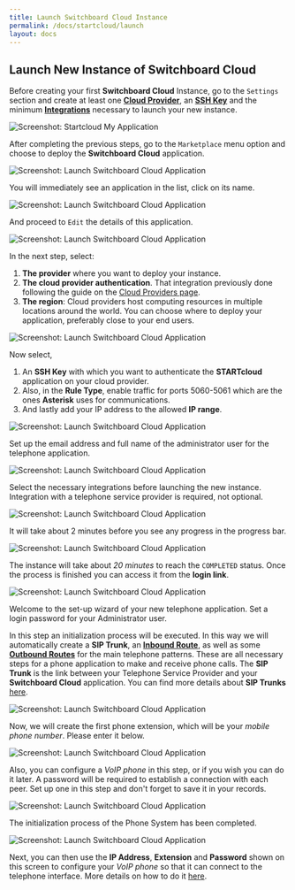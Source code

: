 ```yaml
---
title: Launch Switchboard Cloud Instance
permalink: /docs/startcloud/launch
layout: docs
---
```


## Launch New Instance of Switchboard Cloud


Before creating your first **Switchboard Cloud** Instance, go to the `Settings` section and create at least one [**Cloud Provider**](./../../docs/startcloud/cloud_providers), an [**SSH Key**](./../../docs/startcloud/ssh_key) and the minimum [**Integrations**](./../../docs/startcloud/twilio) necessary to launch your new instance.


![Screenshot: Startcloud My Application](./../../images/docs/first_steps/startcloud_main.png)


After completing the previous steps, go to the `Marketplace` menu option and choose to deploy the **Switchboard Cloud** application.


![Screenshot: Launch Switchboard Cloud Application](./../../images/docs/launch/launch_step1.png)


You will immediately see an application in the list, click on its name.

![Screenshot: Launch Switchboard Cloud Application](./../../images/docs/launch/launch_step2.png)


And proceed to `Edit` the details of this application.

![Screenshot: Launch Switchboard Cloud Application](./../../images/docs/launch/launch_step3.png)


In the next step, select:
1. **The provider** where you want to deploy your instance.
2. **The cloud provider authentication**. That integration previously done following the guide on the [Cloud Providers page](./../../docs/startcloud/cloud_providers).
3. **The region**: Cloud providers host computing resources in multiple locations around the world. You can choose where to deploy your application, preferably close to your end users.

![Screenshot: Launch Switchboard Cloud Application](./../../images/docs/launch/launch_step4.png)


Now select,
1. An **SSH Key** with which you want to authenticate the **STARTcloud** application on your cloud provider.
2. Also, in the **Rule Type**, enable traffic for ports 5060-5061 which are the ones **Asterisk** uses for communications.
3. And lastly add your IP address to the allowed **IP range**.

![Screenshot: Launch Switchboard Cloud Application](./../../images/docs/launch/launch_step5.png)


Set up the email address and full name of the administrator user for the telephone application.

![Screenshot: Launch Switchboard Cloud Application](./../../images/docs/launch/launch_step6.png)


Select the necessary integrations before launching the new instance. Integration with a telephone service provider is required, not optional.

![Screenshot: Launch Switchboard Cloud Application](./../../images/docs/launch/launch_step7.png)


It will take about 2 minutes before you see any progress in the progress bar.


![Screenshot: Launch Switchboard Cloud Application](./../../images/docs/launch/launch_step8.png)


The instance will take about _20 minutes_ to reach the `COMPLETED` status. Once the process is finished you can access it from the **login link**.


![Screenshot: Launch Switchboard Cloud Application](./../../images/docs/launch/launch_step8_2.png)


Welcome to the set-up wizard of your new telephone application. Set a login password for your Administrator user.

In this step an initialization process will be executed. In this way we will automatically create a **SIP Trunk**, an [**Inbound Route**](./../../docs/switchboard/inbound_route), as well as some [**Outbound Routes**](./../../docs/switchboard/outbound_route) for the main telephone patterns. These are all necessary steps for a phone application to make and receive phone calls. The **SIP Trunk** is the link between your Telephone Service Provider and your **Switchboard Cloud** application. You can find more details about **SIP Trunks** [here](./../../docs/switchboard/trunk).


![Screenshot: Launch Switchboard Cloud Application](./../../images/docs/launch/launch_step9.png)


Now, we will create the first phone extension, which will be your _mobile phone number_. Please enter it below.

![Screenshot: Launch Switchboard Cloud Application](./../../images/docs/launch/launch_step10.png)


Also, you can configure a _VoIP phone_ in this step, or if you wish you can do it later. A password will be required to establish a connection with each peer. Set up one in this step and don't forget to save it in your records.

![Screenshot: Launch Switchboard Cloud Application](./../../images/docs/launch/launch_step11.png)


The initialization process of the Phone System has been completed.

![Screenshot: Launch Switchboard Cloud Application](./../../images/docs/launch/launch_step12.png)


Next, you can then use the **IP Address**, **Extension** and **Password** shown on this screen to configure your _VoIP phone_ so that it can connect to the telephone interface. More details on how to do it [here](./../../docs/switchboard/phone_config).
